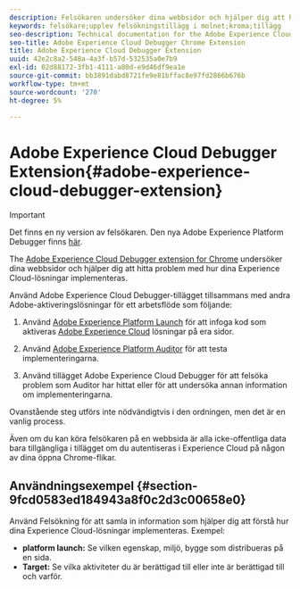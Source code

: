 ```yaml
---
description: Felsökaren undersöker dina webbsidor och hjälper dig att hitta problem med hur dina Experience Cloud-lösningar implementeras
keywords: felsökare;upplev felsökningstillägg i molnet;kroma;tillägg
seo-description: Technical documentation for the Adobe Experience Cloud Debugger Chrome Extension - examine your web pages and understand problems with your Experience Cloud solution mplementations
seo-title: Adobe Experience Cloud Debugger Chrome Extension
title: Adobe Experience Cloud Debugger Extension
uuid: 42e2c8a2-548a-4a3f-b57d-532535a0e7b9
exl-id: 02d88172-3fb1-4111-a80d-e9d46df9ea1e
source-git-commit: bb3891dabd8721fe9e81bffac8e97fd2866b676b
workflow-type: tm+mt
source-wordcount: '270'
ht-degree: 5%

---
```


# Adobe Experience Cloud Debugger Extension{#adobe-experience-cloud-debugger-extension}

>[!IMPORTANT]
>
>Det finns en ny version av felsökaren. Den nya Adobe Experience Platform Debugger finns [här](https://chrome.google.com/webstore/detail/adobe-experience-platform/bfnnokhpnncpkdmbokanobigaccjkpob).

The [Adobe Experience Cloud Debugger extension for Chrome](https://chrome.google.com/webstore/detail/adobe-experience-cloud-de/ocdmogmohccmeicdhlhhgepeaijenapj) undersöker dina webbsidor och hjälper dig att hitta problem med hur dina Experience Cloud-lösningar implementeras.

Använd Adobe Experience Cloud Debugger-tillägget tillsammans med andra Adobe-aktiveringslösningar för ett arbetsflöde som följande:

1. Använd [Adobe Experience Platform Launch](https://experienceleague.adobe.com/docs/launch/using/home.html) för att infoga kod som aktiveras [Adobe Experience Cloud](https://experienceleague.adobe.com/docs/home.html) lösningar på era sidor.

1. Använd [Adobe Experience Platform Auditor](https://docs.adobe.com/content/help/en/auditor/using/overview.html) för att testa implementeringarna.
1. Använd tillägget Adobe Experience Cloud Debugger för att felsöka problem som Auditor har hittat eller för att undersöka annan information om implementeringarna.

Ovanstående steg utförs inte nödvändigtvis i den ordningen, men det är en vanlig process.

Även om du kan köra felsökaren på en webbsida är alla icke-offentliga data bara tillgängliga i tillägget om du autentiseras i Experience Cloud på någon av dina öppna Chrome-flikar.

## Användningsexempel {#section-9fcd0583ed184943a8f0c2d3c00658e0}

Använd Felsökning för att samla in information som hjälper dig att förstå hur dina Experience Cloud-lösningar implementeras. Exempel:

* **platform launch:** Se vilken egenskap, miljö, bygge som distribueras på en sida.
* **Target:** Se vilka aktiviteter du är berättigad till eller inte är berättigad till och varför.
